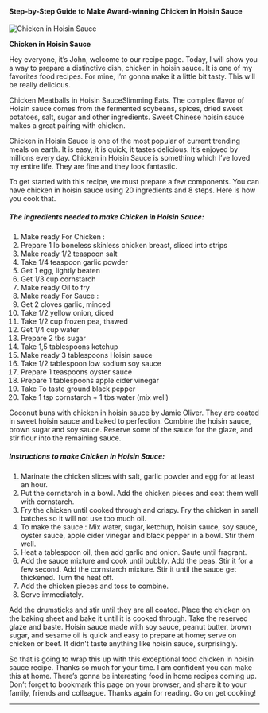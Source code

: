             

#### Step-by-Step Guide to Make Award-winning Chicken in Hoisin Sauce

![Chicken in Hoisin Sauce](https://img-global.cpcdn.com/recipes/77b23f535c2dc4b7/751x532cq70/chicken-in-hoisin-sauce-recipe-main-photo.jpg)

**Chicken in Hoisin Sauce**

Hey everyone, it’s John, welcome to our recipe page. Today, I will show you a way to prepare a distinctive dish, chicken in hoisin sauce. It is one of my favorites food recipes. For mine, I’m gonna make it a little bit tasty. This will be really delicious.

Chicken Meatballs in Hoisin SauceSlimming Eats. The complex flavor of Hoisin sauce comes from the fermented soybeans, spices, dried sweet potatoes, salt, sugar and other ingredients. Sweet Chinese hoisin sauce makes a great pairing with chicken.

Chicken in Hoisin Sauce is one of the most popular of current trending meals on earth. It is easy, it is quick, it tastes delicious. It’s enjoyed by millions every day. Chicken in Hoisin Sauce is something which I’ve loved my entire life. They are fine and they look fantastic.

To get started with this recipe, we must prepare a few components. You can have chicken in hoisin sauce using 20 ingredients and 8 steps. Here is how you cook that.

##### The ingredients needed to make Chicken in Hoisin Sauce:

1.  Make ready For Chicken :
2.  Prepare 1 lb boneless skinless chicken breast, sliced into strips
3.  Make ready 1/2 teaspoon salt
4.  Take 1/4 teaspoon garlic powder
5.  Get 1 egg, lightly beaten
6.  Get 1/3 cup cornstarch
7.  Make ready Oil to fry
8.  Make ready For Sauce :
9.  Get 2 cloves garlic, minced
10.  Take 1/2 yellow onion, diced
11.  Take 1/2 cup frozen pea, thawed
12.  Get 1/4 cup water
13.  Prepare 2 tbs sugar
14.  Take 1,5 tablespoons ketchup
15.  Make ready 3 tablespoons Hoisin sauce
16.  Take 1/2 tablespoon low sodium soy sauce
17.  Prepare 1 teaspoons oyster sauce
18.  Prepare 1 tablespoons apple cider vinegar
19.  Take To taste ground black pepper
20.  Take 1 tsp cornstarch + 1 tbs water (mix well)

Coconut buns with chicken in hoisin sauce by Jamie Oliver. They are coated in sweet hoisin sauce and baked to perfection. Combine the hoisin sauce, brown sugar and soy sauce. Reserve some of the sauce for the glaze, and stir flour into the remaining sauce.

##### Instructions to make Chicken in Hoisin Sauce:

1.  Marinate the chicken slices with salt, garlic powder and egg for at least an hour.
2.  Put the cornstarch in a bowl. Add the chicken pieces and coat them well with cornstarch.
3.  Fry the chicken until cooked through and crispy. Fry the chicken in small batches so it will not use too much oil.
4.  To make the sauce : Mix water, sugar, ketchup, hoisin sauce, soy sauce, oyster sauce, apple cider vinegar and black pepper in a bowl. Stir them well.
5.  Heat a tablespoon oil, then add garlic and onion. Saute until fragrant.
6.  Add the sauce mixture and cook until bubbly. Add the peas. Stir it for a few second. Add the cornstarch mixture. Stir it until the sauce get thickened. Turn the heat off.
7.  Add the chicken pieces and toss to combine.
8.  Serve immediately.

Add the drumsticks and stir until they are all coated. Place the chicken on the baking sheet and bake it until it is cooked through. Take the reserved glaze and baste. Hoisin sauce made with soy sauce, peanut butter, brown sugar, and sesame oil is quick and easy to prepare at home; serve on chicken or beef. It didn't taste anything like hoisin sauce, surprisingly.

So that is going to wrap this up with this exceptional food chicken in hoisin sauce recipe. Thanks so much for your time. I am confident you can make this at home. There’s gonna be interesting food in home recipes coming up. Don’t forget to bookmark this page on your browser, and share it to your family, friends and colleague. Thanks again for reading. Go on get cooking!

* * *